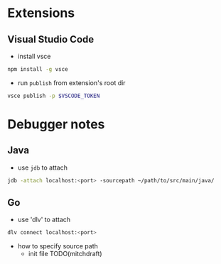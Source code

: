# Extensions
## Visual Studio Code
- install vsce
```bash
npm install -g vsce
```
- run `publish` from extension's root dir
```bash
vsce publish -p $VSCODE_TOKEN
```

# Debugger notes

## Java
- use `jdb` to attach
```bash
jdb -attach localhost:<port> -sourcepath ~/path/to/src/main/java/
```
## Go
- use 'dlv' to attach
```bash
dlv connect localhost:<port>
```
- how to specify source path
  - init file TODO(mitchdraft)


